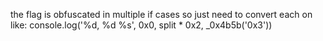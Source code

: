 the flag is obfuscated in multiple if cases so just need to convert each on like:
console.log('%d, %d %s', 0x0, split * 0x2, _0x4b5b('0x3'))